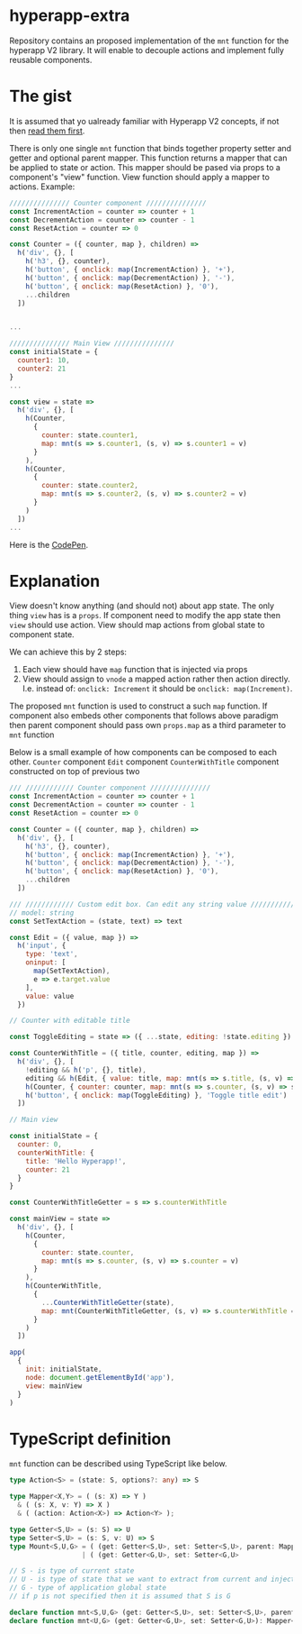 # hyperapp-extra
Repository contains an proposed implementation of the `mnt` function for the hyperapp V2 library. It will enable to decouple actions and implement fully reusable components.

# The gist 
It is assumed that yo ualready familiar with Hyperapp V2 concepts, if not then [read them first](https://hyperapp.dev).

There is only one single `mnt` function that binds together property setter and getter and optional parent mapper. 
This function returns a mapper that can be applied to state or action. This mapper should be pased via props to a component's "view" function. View function should apply a mapper to actions.
Example:

```JavaScript
/////////////// Counter component ///////////////
const IncrementAction = counter => counter + 1
const DecrementAction = counter => counter - 1
const ResetAction = counter => 0

const Counter = ({ counter, map }, children) =>
  h('div', {}, [
    h('h3', {}, counter),
    h('button', { onclick: map(IncrementAction) }, '+'),
    h('button', { onclick: map(DecrementAction) }, '-'),
    h('button', { onclick: map(ResetAction) }, '0'),
    ...children
  ])


...

/////////////// Main View ///////////////
const initialState = {
  counter1: 10,
  counter2: 21
}
...

const view = state =>
  h('div', {}, [
    h(Counter,
      {
        counter: state.counter1,
        map: mnt(s => s.counter1, (s, v) => s.counter1 = v)
      }
    ),
    h(Counter,
      {
        counter: state.counter2,
        map: mnt(s => s.counter2, (s, v) => s.counter2 = v)
      }
    )
  ])
...

```

Here is the [CodePen](https://codepen.io/MotorHeat/pen/pogNEWq).


# Explanation

View doesn't know anything (and should not) about app state. The only thing `view` has is a `props`.
If component need to modify the app state then `view` should use action.
View should map actions from global state to component state.

We can achieve this by 2 steps:
1. Each view should have `map` function that is injected via props
2. View should assign to `vnode` a mapped action rather then action directly. I.e. instead of: `onclick: Increment` it should be `onclick: map(Increment)`.

The proposed `mnt` function is used to construct a such `map` function.
If component also embeds other components that follows above paradigm then parent component should pass own `props.map` as a third parameter to `mnt` function

Below is a small example of how components can be composed to each other. 
`Counter` component 
`Edit` component
`CounterWithTitle` component constructed on top of previous two


```JavaScript
/// //////////// Counter component ///////////////
const IncrementAction = counter => counter + 1
const DecrementAction = counter => counter - 1
const ResetAction = counter => 0

const Counter = ({ counter, map }, children) =>
  h('div', {}, [
    h('h3', {}, counter),
    h('button', { onclick: map(IncrementAction) }, '+'),
    h('button', { onclick: map(DecrementAction) }, '-'),
    h('button', { onclick: map(ResetAction) }, '0'),
    ...children
  ])

/// //////////// Custom edit box. Can edit any string value ///////////////
// model: string
const SetTextAction = (state, text) => text

const Edit = ({ value, map }) =>
  h('input', {
    type: 'text',
    oninput: [
      map(SetTextAction),
      e => e.target.value
    ],
    value: value
  })

// Counter with editable title

const ToggleEditing = state => ({ ...state, editing: !state.editing })

const CounterWithTitle = ({ title, counter, editing, map }) =>
  h('div', {}, [
    !editing && h('p', {}, title),
    editing && h(Edit, { value: title, map: mnt(s => s.title, (s, v) => s.title = v, map) }),
    h(Counter, { counter: counter, map: mnt(s => s.counter, (s, v) => s.counter = v, map) }),
    h('button', { onclick: map(ToggleEditing) }, 'Toggle title edit')
  ])

// Main view

const initialState = {
  counter: 0,
  counterWithTitle: {
    title: 'Hello Hyperapp!',
    counter: 21
  }
}

const CounterWithTitleGetter = s => s.counterWithTitle

const mainView = state =>
  h('div', {}, [
    h(Counter,
      {
        counter: state.counter,
        map: mnt(s => s.counter, (s, v) => s.counter = v)
      }
    ),
    h(CounterWithTitle,
      {
        ...CounterWithTitleGetter(state),
        map: mnt(CounterWithTitleGetter, (s, v) => s.counterWithTitle = v)
      }
    )
  ])

app(
  {
    init: initialState,
    node: document.getElementById('app'),
    view: mainView
  }
)

```

# TypeScript definition
`mnt` function can be described using TypeScript like below. 

```TypeScript
type Action<S> = (state: S, options?: any) => S

type Mapper<X,Y> = ( (s: X) => Y ) 
  & ( (s: X, v: Y) => X ) 
  & ( (action: Action<X>) => Action<Y> );

type Getter<S,U> = (s: S) => U
type Setter<S,U> = (s: S, v: U) => S
type Mount<S,U,G> = ( (get: Getter<S,U>, set: Setter<S,U>, parent: Mapper<G,S>) => Mapper<G,U> )
                  | ( (get: Getter<G,U>, set: Setter<G,U>                     ) => Mapper<G,U> )

// S - is type of current state
// U - is type of state that we want to extract from current and inject to children
// G - type of application global state
// if p is not specified then it is assumed that S is G

declare function mnt<S,U,G> (get: Getter<S,U>, set: Setter<S,U>, parent: Mapper<G,S>): Mapper<G,U>;
declare function mnt<U,G> (get: Getter<G,U>, set: Setter<G,U>): Mapper<G,U>;

```
